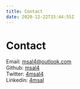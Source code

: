 ```yaml
---
title: Contact
date: 2020-12-22T15:44:55Z
---
```


# Contact

Email: [msal4@outlook.com](mailto:msal4@outlook.com)  
Github: [msal4](https://github.com/msal4)  
Twitter: [4msal4](https://twitter.com/4msal4)  
Linkedin: [4msal](https://linkedin.com/in/4msal)  
